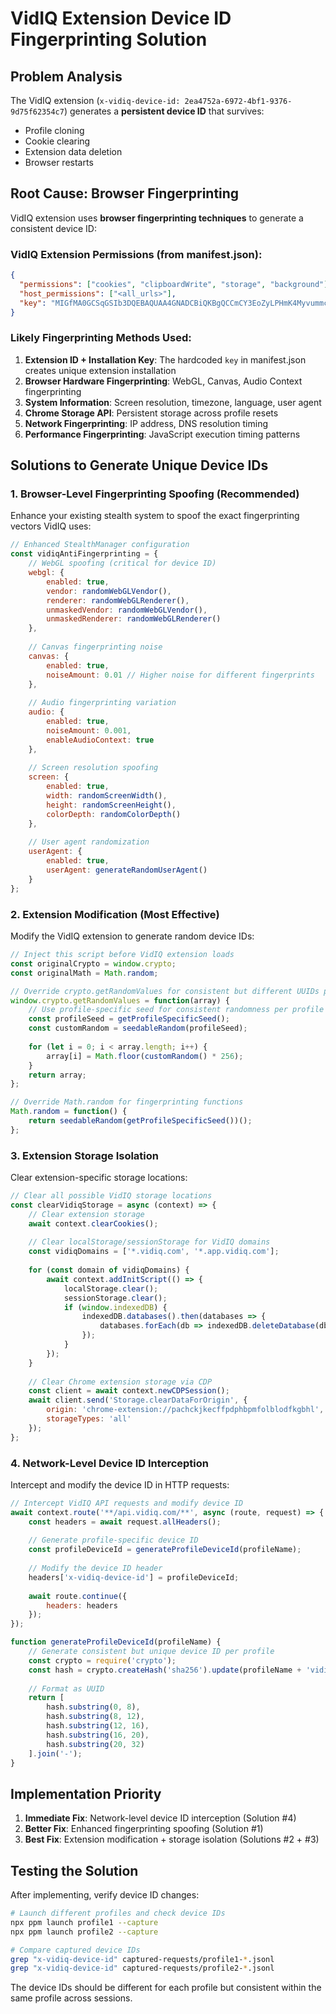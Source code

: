 # VidIQ Extension Device ID Fingerprinting Solution

## Problem Analysis

The VidIQ extension (`x-vidiq-device-id: 2ea4752a-6972-4bf1-9376-9d75f62354c7`) generates a **persistent device ID** that survives:
- Profile cloning
- Cookie clearing 
- Extension data deletion
- Browser restarts

## Root Cause: Browser Fingerprinting

VidIQ extension uses **browser fingerprinting techniques** to generate a consistent device ID:

### VidIQ Extension Permissions (from manifest.json):
```json
{
  "permissions": ["cookies", "clipboardWrite", "storage", "background"],
  "host_permissions": ["<all_urls>"],
  "key": "MIGfMA0GCSqGSIb3DQEBAQUAA4GNADCBiQKBgQCCmCY3EoZyLPHmK4MyvummcMBdhj15od4P1qkkiQIk1t595jW4NUrwu81OIKFs4dW5x4v1LYVqihkBMotoQu1n0tY9HWi1ZYgGeoZeLd7gxDp8G8VqKz5B7x+rGyYc+V2InPcxw44v92Yoz17ZeV209RsAYXIm4m07wroBlUfwgQIDAQAB"
}
```

### Likely Fingerprinting Methods Used:
1. **Extension ID + Installation Key**: The hardcoded `key` in manifest.json creates unique extension installation
2. **Browser Hardware Fingerprinting**: WebGL, Canvas, Audio Context fingerprinting
3. **System Information**: Screen resolution, timezone, language, user agent
4. **Chrome Storage API**: Persistent storage across profile resets
5. **Network Fingerprinting**: IP address, DNS resolution timing
6. **Performance Fingerprinting**: JavaScript execution timing patterns

## Solutions to Generate Unique Device IDs

### 1. **Browser-Level Fingerprinting Spoofing** (Recommended)

Enhance your existing stealth system to spoof the exact fingerprinting vectors VidIQ uses:

```javascript
// Enhanced StealthManager configuration
const vidiqAntiFingerprinting = {
    // WebGL spoofing (critical for device ID)
    webgl: {
        enabled: true,
        vendor: randomWebGLVendor(),
        renderer: randomWebGLRenderer(),
        unmaskedVendor: randomWebGLVendor(),
        unmaskedRenderer: randomWebGLRenderer()
    },
    
    // Canvas fingerprinting noise
    canvas: {
        enabled: true,
        noiseAmount: 0.01 // Higher noise for different fingerprints
    },
    
    // Audio fingerprinting variation
    audio: {
        enabled: true,
        noiseAmount: 0.001,
        enableAudioContext: true
    },
    
    // Screen resolution spoofing
    screen: {
        enabled: true,
        width: randomScreenWidth(),
        height: randomScreenHeight(),
        colorDepth: randomColorDepth()
    },
    
    // User agent randomization
    userAgent: {
        enabled: true,
        userAgent: generateRandomUserAgent()
    }
};
```

### 2. **Extension Modification** (Most Effective)

Modify the VidIQ extension to generate random device IDs:

```javascript
// Inject this script before VidIQ extension loads
const originalCrypto = window.crypto;
const originalMath = Math.random;

// Override crypto.getRandomValues for consistent but different UUIDs per profile
window.crypto.getRandomValues = function(array) {
    // Use profile-specific seed for consistent randomness per profile
    const profileSeed = getProfileSpecificSeed();
    const customRandom = seedableRandom(profileSeed);
    
    for (let i = 0; i < array.length; i++) {
        array[i] = Math.floor(customRandom() * 256);
    }
    return array;
};

// Override Math.random for fingerprinting functions
Math.random = function() {
    return seedableRandom(getProfileSpecificSeed())();
};
```

### 3. **Extension Storage Isolation** 

Clear extension-specific storage locations:

```javascript
// Clear all possible VidIQ storage locations
const clearVidiqStorage = async (context) => {
    // Clear extension storage
    await context.clearCookies();
    
    // Clear localStorage/sessionStorage for VidIQ domains
    const vidiqDomains = ['*.vidiq.com', '*.app.vidiq.com'];
    
    for (const domain of vidiqDomains) {
        await context.addInitScript(() => {
            localStorage.clear();
            sessionStorage.clear();
            if (window.indexedDB) {
                indexedDB.databases().then(databases => {
                    databases.forEach(db => indexedDB.deleteDatabase(db.name));
                });
            }
        });
    }
    
    // Clear Chrome extension storage via CDP
    const client = await context.newCDPSession();
    await client.send('Storage.clearDataForOrigin', {
        origin: 'chrome-extension://pachckjkecffpdphbpmfolblodfkgbhl',
        storageTypes: 'all'
    });
};
```

### 4. **Network-Level Device ID Interception** 

Intercept and modify the device ID in HTTP requests:

```javascript
// Intercept VidIQ API requests and modify device ID
await context.route('**/api.vidiq.com/**', async (route, request) => {
    const headers = await request.allHeaders();
    
    // Generate profile-specific device ID
    const profileDeviceId = generateProfileDeviceId(profileName);
    
    // Modify the device ID header
    headers['x-vidiq-device-id'] = profileDeviceId;
    
    await route.continue({
        headers: headers
    });
});

function generateProfileDeviceId(profileName) {
    // Generate consistent but unique device ID per profile
    const crypto = require('crypto');
    const hash = crypto.createHash('sha256').update(profileName + 'vidiq-device').digest('hex');
    
    // Format as UUID
    return [
        hash.substring(0, 8),
        hash.substring(8, 12),
        hash.substring(12, 16),
        hash.substring(16, 20),
        hash.substring(20, 32)
    ].join('-');
}
```

## Implementation Priority

1. **Immediate Fix**: Network-level device ID interception (Solution #4)
2. **Better Fix**: Enhanced fingerprinting spoofing (Solution #1) 
3. **Best Fix**: Extension modification + storage isolation (Solutions #2 + #3)

## Testing the Solution

After implementing, verify device ID changes:

```bash
# Launch different profiles and check device IDs
npx ppm launch profile1 --capture
npx ppm launch profile2 --capture

# Compare captured device IDs
grep "x-vidiq-device-id" captured-requests/profile1-*.jsonl
grep "x-vidiq-device-id" captured-requests/profile2-*.jsonl
```

The device IDs should be different for each profile but consistent within the same profile across sessions.
